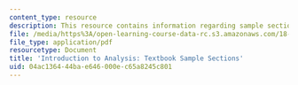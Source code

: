```yaml
---
content_type: resource
description: This resource contains information regarding sample sections.
file: /media/https%3A/open-learning-course-data-rc.s3.amazonaws.com/18-100a-introduction-to-analysis-fall-2012/04ac136444bae646000ec65a8245c801_MIT18_100AF12_Samplesecton.pdf
file_type: application/pdf
resourcetype: Document
title: 'Introduction to Analysis: Textbook Sample Sections'
uid: 04ac1364-44ba-e646-000e-c65a8245c801
---
```

